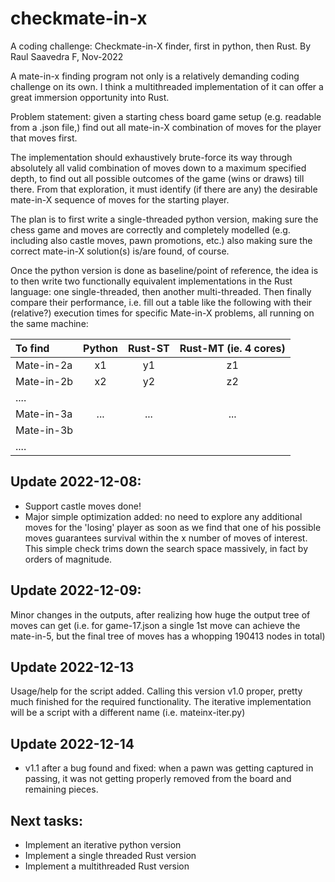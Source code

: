 # checkmate-in-x
A coding challenge: Checkmate-in-X finder, first in python, then Rust.
By Raul Saavedra F, Nov-2022

A mate-in-x finding program not only is a relatively demanding coding
challenge on its own. I think a multithreaded implementation of it can
offer a great immersion opportunity into Rust.

Problem statement: given a starting chess board game setup (e.g.
readable from a .json file,) find out all mate-in-X combination of
moves for the player that moves first.

The implementation should exhaustively brute-force its way through
absolutely all valid combination of moves down to a maximum specified depth,
to find out all possible outcomes of the game (wins or draws) till there.
From that exploration, it must identify (if there are any) the desirable
mate-in-X sequence of moves for the starting player.

The plan is to first write a single-threaded python version, making sure
the chess game and moves are correctly and completely modelled (e.g.
including also castle moves, pawn promotions, etc.) also making sure 
the correct mate-in-X solution(s) is/are found, of course.

Once the python version is done as baseline/point of reference,
the idea is to then write two functionally equivalent implementations
in the Rust language: one single-threaded, then another multi-threaded.
Then finally compare their performance, i.e. fill out a table like the
following with their (relative?) execution times for specific Mate-in-X
problems, all running on the same machine:


|  To find   | Python | Rust-ST | Rust-MT (ie. 4 cores) |
|:-----------|:------:|:-------:|:-------:|
| Mate-in-2a | x1     | y1      | z1      |
| Mate-in-2b | x2     | y2      | z2      |
| ....       |        |         |         |
| Mate-in-3a | ...    | ...     | ...     |
| Mate-in-3b |        |         |         |
| ....       |        |         |         |

## Update 2022-12-08:
* Support castle moves done!
* Major simple optimization added: no need to explore any additional moves
for the 'losing' player as soon as we find that one of his possible moves
guarantees survival within the x number of moves of interest.
This simple check trims down the search space massively, in fact by
orders of magnitude.

## Update 2022-12-09:
Minor changes in the outputs, after realizing how huge the output tree of
moves can get (i.e. for game-17.json a single 1st move can achieve the
mate-in-5, but the final tree of moves has a whopping 190413 nodes
in total)

## Update 2022-12-13
Usage/help for the script added.
Calling this version v1.0 proper, pretty much finished for the required functionality.
The iterative implementation will be a script with a different name
(i.e. mateinx-iter.py)

## Update 2022-12-14
- v1.1 after a bug found and fixed: when a pawn was getting captured in passing, it was not
getting properly removed from the board and remaining pieces.

## Next tasks:
- Implement an iterative python version
- Implement a single threaded Rust version
- Implement a multithreaded Rust version

